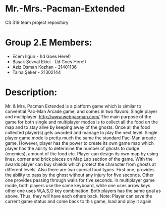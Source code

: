 # Mr.-Mrs.-Pacman-Extended
CS 319 team project repository
# Group 2.E Members:

* Ecem İlgün - (Id Goes Here!)
* Başak Şevval Ekici - (Id Goes Here!)
* Aziz Osman Kozhan - 21401136
* Talha Şeker - 21302144

# Description:

Mr. & Mrs. Pacman Extended is a platform game which is similar to convential Pac-Man Arcade game, and comes in two flavors: Single player and multiplayer. 
http://www.webpacman.com/
The main purpose of the game for both single and multiplayer modes is to collect all the food on the map and to stay alive by keeping away of the ghosts. Once all the food collected player(s) gets awarded and manage to play the next level. 
  Single player game mode is pretty much the same the standard Pac-Man arcade game. However, player has the power to create its own game map which player has the ability to determine the number of ghosts to dodge (enemies), amount of the food etc. Player can design its own map by using lines, corner and brick pieces on Map Lab section of the game. With the awards player can buy shields which protect the character from ghosts at different levels. Also there are two special food types. First one, provides the ability to pass by the ghost without any injury for five seconds. Other one provides passing through walls for five seconds.
In multiplayer game mode, both players use the same keyboard, while one uses arrow keys other one uses W,A,S,D key combination. Both players has the same goal as above. Thus, they will have each others back.
Note: Player can save the current game status and come back to this game, load and play it again.
